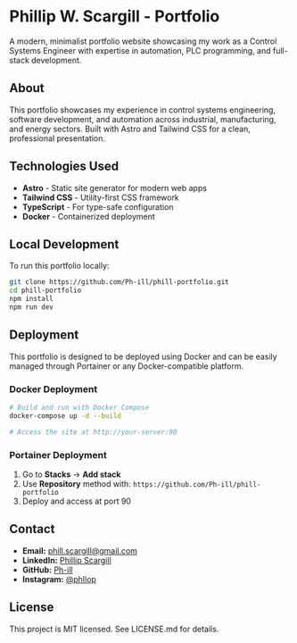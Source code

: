 # Phillip W. Scargill - Portfolio

A modern, minimalist portfolio website showcasing my work as a Control Systems Engineer with expertise in automation, PLC programming, and full-stack development.

## About

This portfolio showcases my experience in control systems engineering, software development, and automation across industrial, manufacturing, and energy sectors. Built with Astro and Tailwind CSS for a clean, professional presentation.

## Technologies Used

- **Astro** - Static site generator for modern web apps
- **Tailwind CSS** - Utility-first CSS framework
- **TypeScript** - For type-safe configuration
- **Docker** - Containerized deployment

## Local Development

To run this portfolio locally:

```bash
git clone https://github.com/Ph-ill/phill-portfolio.git
cd phill-portfolio
npm install
npm run dev
```

## Deployment

This portfolio is designed to be deployed using Docker and can be easily managed through Portainer or any Docker-compatible platform.

### Docker Deployment

```bash
# Build and run with Docker Compose
docker-compose up -d --build

# Access the site at http://your-server:90
```

### Portainer Deployment

1. Go to **Stacks** → **Add stack**
2. Use **Repository** method with: `https://github.com/Ph-ill/phill-portfolio`
3. Deploy and access at port 90

## Contact

- **Email:** phill.scargill@gmail.com
- **LinkedIn:** [Phillip Scargill](https://www.linkedin.com/in/phillip-scargill-4a709a274/)
- **GitHub:** [Ph-ill](https://github.com/Ph-ill)
- **Instagram:** [@phllop](https://instagram.com/phllop)

## License

This project is MIT licensed. See LICENSE.md for details.
